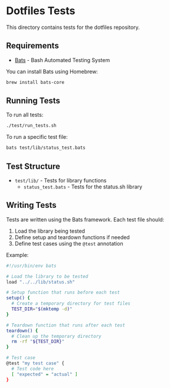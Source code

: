 # Dotfiles Tests

This directory contains tests for the dotfiles repository.

## Requirements

- [Bats](https://github.com/bats-core/bats-core) - Bash Automated Testing System

You can install Bats using Homebrew:

```bash
brew install bats-core
```

## Running Tests

To run all tests:

```bash
./test/run_tests.sh
```

To run a specific test file:

```bash
bats test/lib/status_test.bats
```

## Test Structure

- `test/lib/` - Tests for library functions
  - `status_test.bats` - Tests for the status.sh library

## Writing Tests

Tests are written using the Bats framework. Each test file should:

1. Load the library being tested
2. Define setup and teardown functions if needed
3. Define test cases using the `@test` annotation

Example:

```bash
#!/usr/bin/env bats

# Load the library to be tested
load "../../lib/status.sh"

# Setup function that runs before each test
setup() {
  # Create a temporary directory for test files
  TEST_DIR="$(mktemp -d)"
}

# Teardown function that runs after each test
teardown() {
  # Clean up the temporary directory
  rm -rf "${TEST_DIR}"
}

# Test case
@test "my test case" {
  # Test code here
  [ "expected" = "actual" ]
} 